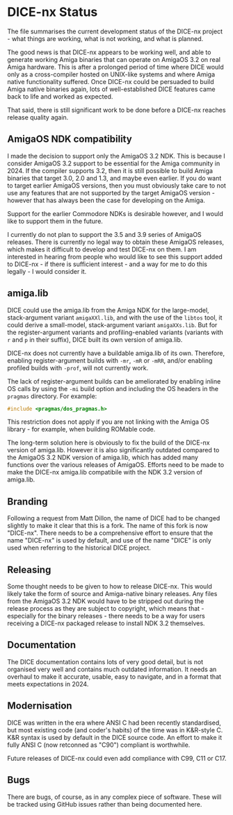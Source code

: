 DICE-nx Status
==============

The file summarises the current development status of the DICE-nx project -
what things are working, what is not working, and what is planned.

The good news is that DICE-nx appears to be working well, and able to generate
working Amiga binaries that can operate on AmigaOS 3.2 on real Amiga hardware.
This is after a prolonged period of time where DICE would only as a
cross-compiler hosted on UNIX-like systems and where Amiga native functionality
suffered. Once DICE-nx could be persuaded to build Amiga native binaries again,
lots of well-established DICE features came back to life and worked as
expected.

That said, there is still significant work to be done before a DICE-nx reaches
release quality again.


AmigaOS NDK compatibility
-------------------------

I made the decision to support only the AmigaOS 3.2 NDK. This is because I
consider AmigaOS 3.2 support to be essential for the Amiga community in 2024.
If the compiler supports 3.2, then it is still possible to build Amiga binaries
that target 3.0, 2.0 and 1.3, and maybe even earlier. If you do want to target
earlier AmigaOS versions, then you must obviously take care to not use any
features that are not supported by the target AmigaOS version - however that
has always been the case for developing on the Amiga.

Support for the earlier Commodore NDKs is desirable however, and I would like
to support them in the future.

I currently do not plan to support the 3.5 and 3.9 series of AmigaOS releases.
There is currently no legal way to obtain these AmigaOS releases, which makes
it difficult to develop and test DICE-nx on them. I am interested in hearing
from people who would like to see this support added to DICE-nx - if there is
sufficient interest - and a way for me to do this legally - I would consider
it.


amiga.lib
---------

DICE could use the amiga.lib from the Amiga NDK for the large-model,
stack-argument variant `amigaXXl.lib`, and with the use of the `libtos` tool,
it could derive a small-model, stack-argument variant `amigaXXs.lib`. But for
the register-argument variants and profiling-enabled variants (variants with
`r` and `p` in their suffix), DICE built its own version of amiga.lib.

DICE-nx does not currently have a buildable amiga.lib of its own. Therefore,
enabling register-argument builds with `-mr`, `-mR` or `-mRR`, and/or enabling
profiled builds with `-prof`, will not currently work.

The lack of register-argument builds can be ameliorated by enabling inline OS
calls by using the `-mi` build option and including the OS headers in the
`pragmas` directory. For example:

```C
#include <pragmas/dos_pragmas.h>
```

This restriction does not apply if you are not linking with the Amiga OS
library - for example, when building ROMable code.

The long-term solution here is obviously to fix the build of the DICE-nx
version of amiga.lib. However it is also significantly outdated compared to the
AmigaOS 3.2 NDK version of amiga.lib, which has added many functions over the
various releases of AmigaOS. Efforts need to be made to make the DICE-nx
amiga.lib compatibile with the NDK 3.2 version of amiga.lib.


Branding
--------

Following a request from Matt Dillon, the name of DICE had to be changed
slightly to make it clear that this is a fork. The name of this fork is now
"DICE-nx". There needs to be a comprehensive effort to ensure that the name
"DICE-nx" is used by default, and use of the name "DICE" is only used when
referring to the historical DICE project.


Releasing
---------

Some thought needs to be given to how to release DICE-nx. This would likely
take the form of source and Amiga-native binary releases. Any files from the
AmigaOS 3.2 NDK would have to be stripped out during the release process as
they are subject to copyright, which means that - especially for the binary
releases - there needs to be a way for users receiving a DICE-nx packaged
release to install NDK 3.2 themselves.


Documentation
-------------

The DICE documentation contains lots of very good detail, but is not organised
very well and contains much outdated information. It needs an overhaul to make
it accurate, usable, easy to navigate, and in a format that meets expectations
in 2024.


Modernisation
-------------

DICE was written in the era where ANSI C had been recently standardised, but
most existing code (and coder's habits) of the time was in K&R-style C. K&R
syntax is used by default in the DICE source code. An effort to make it fully
ANSI C (now retconned as "C90") compliant is worthwhile.

Future releases of DICE-nx could even add compliance with C99, C11 or C17.


Bugs
----

There are bugs, of course, as in any complex piece of software. These will be
tracked using GitHub issues rather than being documented here.
